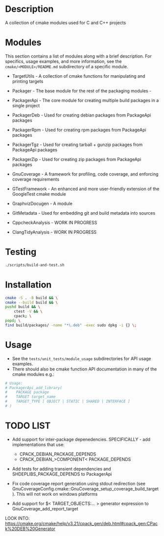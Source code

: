 # Description

A collection of cmake modules used for C and C++ projects


# Modules

This section contains a list of modules along with a brief description. 
For specifics, usage examples, and more information, see the 
`cmake/<MODULE>/README.md` subdirectory of a specific module.


- TargetUtils - A collection of cmake functions for manipulating and printing targets
- Packager    - The base module for the rest of the packaging modules - 
- PackagerApi - The core module for creating multiple build packages in a single project
- PackagerDeb - Used for creating debian packages from PackageApi packages
- PackagerRpm - Used for creating rpm packages from PackageApi packages
- PackagerTgz - Used for creating tarball + gunzip packages from PackageApi packages
- PackagerZip - Used for creating zip packages from PackageApi packages
- GnuCoverage - A framework for profiling, code coverage, and enforcing coverage requirements
- GTestFramework - An enhanced and more user-friendly extension of the GoogleTest cmake module
- GraphvizDocugen - A module 
- GitMetadata - Used for embedding git and build metadata into sources

- CppcheckAnalysis - WORK IN PROGRESS
- ClangTidyAnalysis - WORK IN PROGRESS






# Testing

```sh
./scripts/build-and-test.sh
```


# Installation

```sh
cmake -S . -B build && \
cmake --build build && \
pushd build && \
    ctest -V && \
    cpack; \
popd; \
find build/packages/ -name "*\.deb" -exec sudo dpkg -i {} \;
```


# Usage

- See the `tests/unit_tests/module_usage` subdirectories for API usage examples. <br>
- There should also be cmake function API documentation in many of the cmake modules e.g.: <br>
```sh
# Usage:
# PackagerApi_add_library(
#    PACKAGE package 
#    TARGET target_name 
#    TARGET_TYPE [ OBJECT | STATIC | SHARED | INTERFACE ]
# )
```

# TODO LIST

- Add support for inter-package depenedencies. SPECIFICALLY - add implementations that use: <br>
    - CPACK_DEBIAN_PACKAGE_DEPENDS 
    - CPACK_DEBIAN_>COMPONENT< PACKAGE_DEPENDS

- Add tests for adding transient dependencies and SHDEPLIBS_PACKAGE_DEPENDS to PackagerApi

- Fix code coverage report generation using stdout redirection (see GnuCoverageConfig.cmake::GnuCoverage_setup_coverage_build_target). This will not work on windows platforms


- Add support for $< TARGET_OBJECTS:... > generator expression to GnuCoverage_add_report_target


LOOK INTO:
https://cmake.org/cmake/help/v3.21/cpack_gen/deb.html#cpack_gen:CPack%20DEB%20Generator